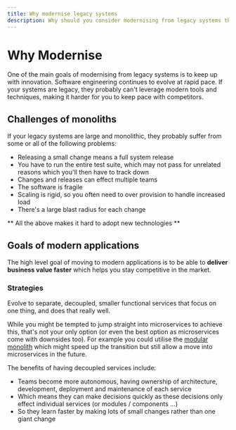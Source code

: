 ```yaml
---
title: Why modernise legacy systems
description: Why should you consider modernising from legacy systems that are all mainly working just fine?
---
```

# Why Modernise
One of the main goals of modernising from legacy systems is to keep up with innovation. Software engineering continues to evolve at 
rapid pace. If your systems are legacy, they probably can't leverage modern tools and techniques, making it harder for you 
to keep pace with competitors.

## Challenges of monoliths
If your legacy systems are large and monolithic, they probably suffer from some or all of the following problems:
* Releasing a small change means a full system release
* You have to run the entire test suite, which may not pass for unrelated reasons which you'll then have to track down
* Changes and releases can effect multiple teams
* The software is fragile
* Scaling is rigid, so you often need to over provision to handle increased load
* There's a large blast radius for each change

** All the above makes it hard to adopt new technologies **

## Goals of modern applications
The high level goal of moving to modern applications is to be able to __deliver business value faster__ which helps 
you stay competitive in the market.

### Strategies
Evolve to separate, decoupled, smaller functional services that focus on one thing, and does that really well. 

While you might be tempted to jump straight into microservices to achieve this, that's not your only option (or even the best option as microservices come with downsides too). For example you could utilise the [modular monolith](./Overview.md#modular-monolith) which might speed up the transition but still allow a move into microservices in the future.

The benefits of having decoupled services include:
* Teams become more autonomous, having ownership of architecture, development, deployment and maintenance of each service
* Which means they can make decisions quickly as these decisions only effect individual services (or modules / components ...)
* So they learn faster by making lots of small changes rather than one giant change